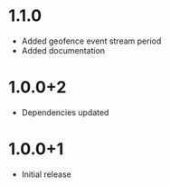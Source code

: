 # 1.1.0
* Added geofence event stream period
* Added documentation

# 1.0.0+2
* Dependencies updated

# 1.0.0+1
* Initial release